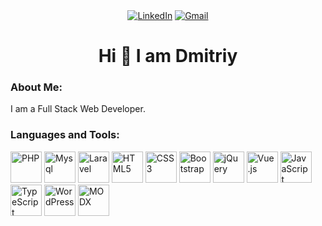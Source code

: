 <div align="center">
<a href="https://linkedin.com/in/xdemon">
    <img src="https://img.shields.io/badge/LinkedIn-blue?style=for-the-badge&logo=linkedin&logoColor=white" alt="LinkedIn" /></a>
<a href="mailto:mail@xdemon.me">
        <img src="https://img.shields.io/badge/Gmail-red?style=for-the-badge&logo=gmail&logoColor=white" title="Send me an email" alt="Gmail"></a>
</div>
<h1 align="center">Hi 👋 I am Dmitriy</h1>

### About Me:
I am a Full Stack Web Developer.


### Languages and Tools:
<a href="https://www.php.net/"><img src="https://cdn.jsdelivr.net/gh/devicons/devicon/icons/php/php-plain.svg" alt="PHP" width="50" height="50" /></a>
<a href="https://www.mysql.com/">
<img src="https://cdn.jsdelivr.net/gh/devicons/devicon/icons/mysql/mysql-plain-wordmark.svg" alt="Mysql" width="50" height="50" /></a>
<a href="https://laravel.com/"><img src="https://cdn.jsdelivr.net/gh/devicons/devicon/icons/laravel/laravel-plain-wordmark.svg" alt="Laravel" width="50" height="50" /></a>
<a href="https://html.spec.whatwg.org/multipage/">
<img src="https://cdn.jsdelivr.net/gh/devicons/devicon/icons/html5/html5-plain-wordmark.svg" alt="HTML5" width="50" height="50" /></a>
<a href="https://www.w3.org/Style/CSS/">
<img src="https://cdn.jsdelivr.net/gh/devicons/devicon/icons/css3/css3-plain-wordmark.svg" alt="CSS3" width="50" height="50" /></a>
<a href="https://getbootstrap.com/">
<img src="https://cdn.jsdelivr.net/gh/devicons/devicon/icons/bootstrap/bootstrap-plain-wordmark.svg" alt="Bootstrap" width="50" height="50" /></a>
<a href="https://jquery.com/">
<img src="https://cdn.jsdelivr.net/gh/devicons/devicon/icons/jquery/jquery-plain.svg" alt="jQuery" width="50" height="50" /></a>
<a href="https://vuejs.org/">
<img src="https://cdn.jsdelivr.net/gh/devicons/devicon/icons/vuejs/vuejs-plain.svg" alt="Vue.js" width="50" height="50" /></a>
<a href="https://www.javascript.com/">
<img src="https://cdn.jsdelivr.net/gh/devicons/devicon/icons/javascript/javascript-plain.svg" alt="JavaScript" width="50" height="50" /></a>
<a href="https://www.typescriptlang.org/">
<img src="https://cdn.jsdelivr.net/gh/devicons/devicon/icons/typescript/typescript-plain.svg" alt="TypeScript" width="50" height="50" /></a>
<a href="https://wordpress.org/">
<img src="https://cdn.jsdelivr.net/gh/devicons/devicon/icons/wordpress/wordpress-plain-wordmark.svg" alt="WordPress" width="50" height="50" /></a>
<a href="https://modx.com/">
<img src="https://cdn.jsdelivr.net/gh/devicons/devicon/icons/modx/modx-plain-wordmark.svg" alt="MODX" width="50" height="50" /></a>
